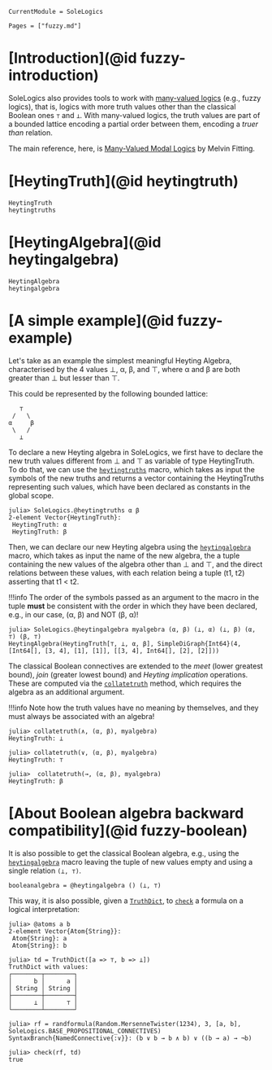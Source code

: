 ```@meta
CurrentModule = SoleLogics
```

```@contents
Pages = ["fuzzy.md"]
```

# [Introduction](@id fuzzy-introduction)
SoleLogics also provides tools to work with [many-valued logics](https://en.wikipedia.org/wiki/Many-valued_logic) (e.g., fuzzy logics), that is, logics with more truth values other than the classical Boolean ones `⊤` and `⊥`. With many-valued logics, the truth values are part of a bounded lattice encoding a partial order between them, encoding a *truer than* relation.

The main reference, here, is [Many-Valued Modal Logics](https://melvinfitting.org/bookspapers/pdf/papers/ManyValMod.pdf) by Melvin Fitting.

# [HeytingTruth](@id heytingtruth)
```@docs
HeytingTruth
heytingtruths
```

# [HeytingAlgebra](@id heytingalgebra)
```@docs
HeytingAlgebra
heytingalgebra
```

# [A simple example](@id fuzzy-example)

Let's take as an example the simplest meaningful Heyting Algebra, characterised by the 4 values ⊥, α, β, and ⊤, where α and β are both greater than ⊥ but lesser than ⊤.

This could be represented by the following bounded lattice:

```
   ⊤
 /   \
α     β
 \   /
   ⊥
```

To declare a new Heyting algebra in SoleLogics, we first have to declare the new truth values different from ⊥ and ⊤ as variable of type HeytingTruth. To do that, we can use the [`heytingtruths`](@ref) macro, which takes as input the symbols of the new truths and returns a vector containing the HeytingTruths representing such values, which have been declared as constants in the global scope.

```julia-repl
julia> SoleLogics.@heytingtruths α β
2-element Vector{HeytingTruth}:
 HeytingTruth: α
 HeytingTruth: β
```

Then, we can declare our new Heyting algebra using the [`heytingalgebra`](@ref) macro, which takes as input the name of the new algebra, the a tuple containing the new values of the algebra other than ⊥ and ⊤, and the direct relations between these values, with each relation being a tuple (t1, t2) asserting that t1 < t2.

!!!info
    The order of the symbols passed as an argument to the macro in the tuple **must** be consistent with the order in which they have been declared, e.g., in our case, (α, β) and NOT (β, α)!

```julia-repl
julia> SoleLogics.@heytingalgebra myalgebra (α, β) (⊥, α) (⊥, β) (α, ⊤) (β, ⊤)
HeytingAlgebra(HeytingTruth[⊤, ⊥, α, β], SimpleDiGraph{Int64}(4, [Int64[], [3, 4], [1], [1]], [[3, 4], Int64[], [2], [2]]))
```

The classical Boolean connectives are extended to the *meet* (lower greatest bound), *join* (greater lowest bound) and *Heyting implication* operations. These are computed via the [`collatetruth`](@ref) method, which requires the algebra as an additional argument.

!!!info
    Note how the truth values have no meaning by themselves, and they must always be associated with an algebra!

```julia-repl
julia> collatetruth(∧, (α, β), myalgebra)
HeytingTruth: ⊥

julia> collatetruth(∨, (α, β), myalgebra)
HeytingTruth: ⊤

julia>  collatetruth(→, (α, β), myalgebra)
HeytingTruth: β
```

# [About Boolean algebra backward compatibility](@id fuzzy-boolean)

It is also possible to get the classical Boolean algebra, e.g., using the [`heytingalgebra`](@ref) macro leaving the tuple of new values empty and using a single relation `(⊥, ⊤)`.

```julia-repl
booleanalgebra = @heytingalgebra () (⊥, ⊤)
```

This way, it is also possible, given a [`TruthDict`](@ref), to [`check`](@ref) a formula on a logical interpretation:

```julia-repl
julia> @atoms a b
2-element Vector{Atom{String}}:
 Atom{String}: a
 Atom{String}: b

julia> td = TruthDict([a => ⊤, b => ⊥])
TruthDict with values:
┌────────┬────────┐
│      b │      a │
│ String │ String │
├────────┼────────┤
│      ⊥ │      ⊤ │
└────────┴────────┘

julia> rf = randformula(Random.MersenneTwister(1234), 3, [a, b], SoleLogics.BASE_PROPOSITIONAL_CONNECTIVES)
SyntaxBranch{NamedConnective{:∨}}: (b ∨ b → b ∧ b) ∨ ((b → a) → ¬b)

julia> check(rf, td)
true
```
